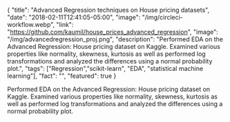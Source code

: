{
  "title": "Advanced Regression techniques on House pricing datasets",
  "date": "2018-02-11T12:41:05-05:00",
  "image": "/img/circleci-workflow.webp",
  "link": "https://github.com/kaumil/house_prices_advanced_regression",
  "image": "/img/advancedregression_proj.png",
  "description": "Performed EDA on the Advanced Regression: House pricing dataset on Kaggle. Examined various properties like normality, skewness, kurtosis as well as performed log transformations and analyzed the differences using a normal probability plot.",
  "tags": ["Regression","scikit-learn", "EDA", "statistical machine learning"],
  "fact": "",
  "featured": true
}

Performed EDA on the Advanced Regression: House pricing dataset on Kaggle. Examined various properties like normality, skewness, kurtosis as well as performed log transformations and analyzed the differences using a normal probability plot.
